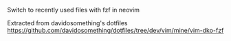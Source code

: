 Switch to recently used files with fzf in neovim

Extracted from davidosomething's dotfiles
https://github.com/davidosomething/dotfiles/tree/dev/vim/mine/vim-dko-fzf
